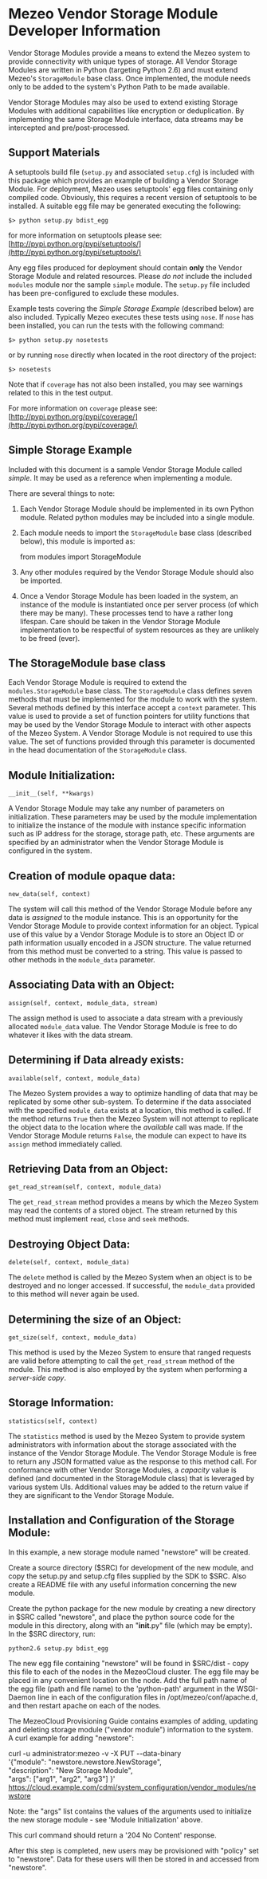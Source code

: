 Mezeo Vendor Storage Module Developer Information
=================================================

Vendor Storage Modules provide a means to extend the Mezeo system to
provide connectivity with unique types of storage. All Vendor Storage
Modules are written in Python (targeting Python 2.6) and must extend
Mezeo's `StorageModule` base class. Once implemented, the module needs only
to be added to the system's Python Path to be made available.

Vendor Storage Modules may also be used to extend existing Storage Modules
with additional capabilities like encryption or deduplication. By
implementing the same Storage Module interface, data streams may be
intercepted and pre/post-processed.

Support Materials
-----------------

A setuptools build file (`setup.py` and associated `setup.cfg`) is included
with this package which provides an example of building a Vendor Storage
Module. For deployment, Mezeo uses setuptools' egg files containing only
compiled code. Obviously, this requires a recent version of setuptools to
be installed. A suitable egg file may be generated executing the following:

    $> python setup.py bdist_egg

for more information on setuptools please see:
[http://pypi.python.org/pypi/setuptools/](http://pypi.python.org/pypi/setuptools/)

Any egg files produced for deployment should contain **only** the Vendor
Storage Module and related resources. Please *do not* include the included
`modules` module nor the sample `simple` module. The `setup.py` file
included has been pre-configured to exclude these modules.

Example tests covering the *Simple Storage Example* (described below) are
also included. Typically Mezeo executes these tests using `nose`. If `nose`
has been installed, you can run the tests with the following command:

    $> python setup.py nosetests

or by running `nose` directly when located in the root directory of the project:

    $> nosetests

Note that if `coverage` has not also been installed, you may see warnings
related to this in the test output.

For more information on `coverage` please see:
[http://pypi.python.org/pypi/coverage/](http://pypi.python.org/pypi/coverage/)

Simple Storage Example
----------------------

Included with this document is a sample Vendor Storage Module called
*simple*. It may be used as a reference when implementing a module.

There are several things to note:

1.   Each Vendor Storage Module should be implemented in its own Python
     module. Related python modules may be included into a single module.

2.   Each module needs to import the `StorageModule` base class (described below),
     this module is imported as:
     
        from modules import StorageModule
        
3.   Any other modules required by the Vendor Storage Module should also be
     imported.

4.   Once a Vendor Storage Module has been loaded in the system, an instance
     of the module is instantiated once per server process (of which there
     may be many). These processes tend to have a rather long lifespan. Care
     should be taken in the Vendor Storage Module implementation to be
     respectful of system resources as they are unlikely to be freed (ever).

The StorageModule base class
----------------------------

Each Vendor Storage Module is required to extend the `modules.StorageModule`
base class. The `StorageModule` class defines seven methods that must be
implemented for the module to work with the system. Several methods defined
by this interface accept a `context` parameter. This value is used to
provide a set of function pointers for utility functions that may be used
by the Vendor Storage Module to interact with other aspects of the Mezeo
System. A Vendor Storage Module is not required to use this value. The set
of functions provided through this parameter is documented in the head
documentation of the `StorageModule` class.

Module Initialization: 
----------------------
    __init__(self, **kwargs)

A Vendor Storage Module may take any number of parameters on
initialization. These parameters may be used by the module implementation
to initialize the instance of the module with instance specific information
such as IP address for the storage, storage path, etc. These arguments are
specified by an administrator when the Vendor Storage Module is configured
in the system.

Creation of module opaque data: 
-------------------------------
    new_data(self, context)

The system will call this method of the Vendor Storage Module before any
data is *assigned* to the module instance. This is an opportunity for the
Vendor Storage Module to provide context information for an object. Typical
use of this value by a Vendor Storage Module is to store an Object ID or
path information usually encoded in a JSON structure. The value returned
from this method must be converted to a string. This value is passed to
other methods in the `module_data` parameter.

Associating Data with an Object: 
--------------------------------
    assign(self, context, module_data, stream)

The assign method is used to associate a data stream with a previously
allocated `module_data` value. The Vendor Storage Module is free to do
whatever it likes with the data stream.

Determining if Data already exists: 
-----------------------------------
    available(self, context, module_data)

The Mezeo System provides a way to optimize handling of data that may be
replicated by some other sub-system. To determine if the data associated
with the specified `module_data` exists at a location, this method is
called. If the method returns `True` then the Mezeo System will not attempt
to replicate the object data to the location where the *available* call was
made. If the Vendor Storage Module returns `False`, the module can expect
to have its `assign` method immediately called.

Retrieving Data from an Object: 
-------------------------------
    get_read_stream(self, context, module_data)

The `get_read_stream` method provides a means by which the Mezeo System may
read the contents of a stored object. The stream returned by this method
must implement `read`, `close` and `seek` methods.

Destroying Object Data: 
-----------------------
    delete(self, context, module_data)

The `delete` method is called by the Mezeo System when an object is to be
destroyed and no longer accessed. If successful, the `module_data` provided
to this method will never again be used.

Determining the size of an Object: 
----------------------------------
    get_size(self, context, module_data)

This method is used by the Mezeo System to ensure that ranged requests are
valid before attempting to call the `get_read_stream` method of the
module. This method is also employed by the system when performing a
*server-side copy*.

Storage Information: 
--------------------
    statistics(self, context)

The `statistics` method is used by the Mezeo System to provide system
administrators with information about the storage associated with the
instance of the Vendor Storage Module. The Vendor Storage Module is free to
return any JSON formatted value as the response to this method call. For
conformance with other Vendor Storage Modules, a *capacity* value is
defined (and documented in the StorageModule class) that is leveraged by
various system UIs. Additional values may be added to the return value if
they are significant to the Vendor Storage Module.
 
Installation and Configuration of the Storage Module:
-----------------------------------------------------

In this example, a new storage module named "newstore" will be created.

Create a source directory ($SRC) for development of the new module, and copy
the setup.py and setup.cfg files supplied by the SDK to $SRC. Also create
a README file with any useful information concerning the new module. 

Create the python package for the new module by creating a new directory in
$SRC called "newstore", and place the python source code for the module in
this directory, along with an "__init__.py" file (which may be empty).
In the $SRC directory, run:

	python2.6 setup.py bdist_egg
	
The new egg file containing "newstore" will be found in $SRC/dist - copy this
file to each of the nodes in the MezeoCloud cluster. The egg file may be placed
in any convenient location on the node. Add the full path name of the egg file
(path and file name) to the 'python-path' argument in the WSGI-Daemon line in
each of the configuration files in /opt/mezeo/conf/apache.d, and then restart
apache on each of the nodes.

The MezeoCloud Provisioning Guide contains examples of adding, updating and 
deleting storage module ("vendor module") information to the system. A curl
example for adding "newstore":

curl -u administrator:mezeo -v -X PUT --data-binary \
'{"module": "newstore.newstore.NewStorage", \
  "description": "New Storage Module", \
  "args": ["arg1", "arg2", "arg3"] }' \
  https://cloud.example.com/cdmi/system_configuration/vendor_modules/newstore
  
Note: the "args" list contains the values of the arguments used to initialize
the new storage module - see 'Module Initialization' above.
  
This curl command should return a '204 No Content' response.

After this step is completed, new users may be provisioned with "policy" set to
"newstore". Data for these users will then be stored in and accessed from
"newstore".
